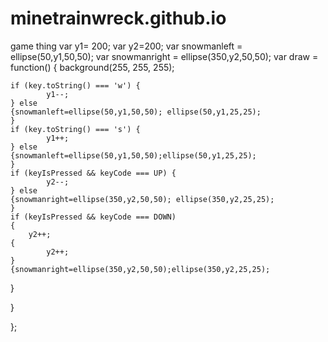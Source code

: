 # minetrainwreck.github.io
game thing 
var y1= 200;
var y2=200;
var snowmanleft = ellipse(50,y1,50,50);
var snowmanright = ellipse(350,y2,50,50);
var draw = function() {
    background(255, 255, 255);
    
    if (key.toString() === 'w') {
            y1--;
    } else
    {snowmanleft=ellipse(50,y1,50,50); ellipse(50,y1,25,25);
    }
    if (key.toString() === 's') {
            y1++;
    } else
    {snowmanleft=ellipse(50,y1,50,50);ellipse(50,y1,25,25);
    }
    if (keyIsPressed && keyCode === UP) {
            y2--;
    } else
    {snowmanright=ellipse(350,y2,50,50); ellipse(350,y2,25,25);
    }
    if (keyIsPressed && keyCode === DOWN)
    {
        y2++; 
    {
            y2++;
    }
    {snowmanright=ellipse(350,y2,50,50);ellipse(350,y2,25,25);
}

}

};
